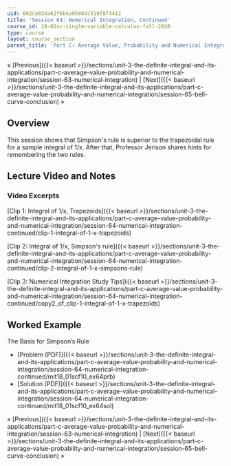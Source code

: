 ```yaml
---
uid: 602ce034a62f6b4a95884c519f8f4412
title: 'Session 64: Numerical Integration, Continued'
course_id: 18-01sc-single-variable-calculus-fall-2010
type: course
layout: course_section
parent_title: 'Part C: Average Value, Probability and Numerical Integration'
---
```


« [Previous]({{< baseurl >}}/sections/unit-3-the-definite-integral-and-its-applications/part-c-average-value-probability-and-numerical-integration/session-63-numerical-integration) | [Next]({{< baseurl >}}/sections/unit-3-the-definite-integral-and-its-applications/part-c-average-value-probability-and-numerical-integration/session-65-bell-curve-conclusion) »

Overview
--------

This session shows that Simpson's rule is superior to the trapezoidal rule for a sample integral of 1/x. After that, Professor Jerison shares hints for remembering the two rules.

Lecture Video and Notes
-----------------------

### Video Excerpts

[Clip 1: Integral of 1/x, Trapezoids]({{< baseurl >}}/sections/unit-3-the-definite-integral-and-its-applications/part-c-average-value-probability-and-numerical-integration/session-64-numerical-integration-continued/clip-1-integral-of-1-x-trapezoids)

[Clip 2: Integral of 1/x, Simpson's rule]({{< baseurl >}}/sections/unit-3-the-definite-integral-and-its-applications/part-c-average-value-probability-and-numerical-integration/session-64-numerical-integration-continued/clip-2-integral-of-1-x-simpsons-rule)

[Clip 3: Numerical Integration Study Tips]({{< baseurl >}}/sections/unit-3-the-definite-integral-and-its-applications/part-c-average-value-probability-and-numerical-integration/session-64-numerical-integration-continued/copy2_of_clip-1-integral-of-1-x-trapezoids)

Worked Example
--------------

The Basis for Simpson’s Rule

*   [Problem (PDF)]({{< baseurl >}}/sections/unit-3-the-definite-integral-and-its-applications/part-c-average-value-probability-and-numerical-integration/session-64-numerical-integration-continued/mit18_01scf10_ex64prb)
*   [Solution (PDF)]({{< baseurl >}}/sections/unit-3-the-definite-integral-and-its-applications/part-c-average-value-probability-and-numerical-integration/session-64-numerical-integration-continued/mit18_01scf10_ex64sol)

« [Previous]({{< baseurl >}}/sections/unit-3-the-definite-integral-and-its-applications/part-c-average-value-probability-and-numerical-integration/session-63-numerical-integration) | [Next]({{< baseurl >}}/sections/unit-3-the-definite-integral-and-its-applications/part-c-average-value-probability-and-numerical-integration/session-65-bell-curve-conclusion) »